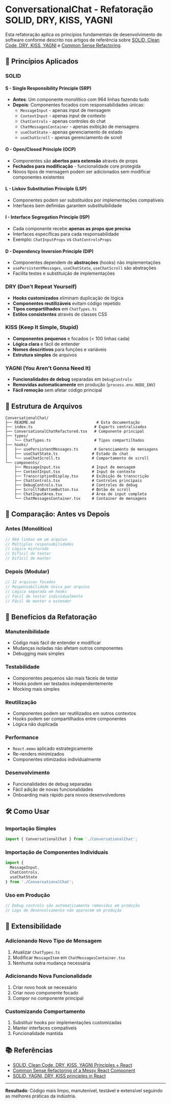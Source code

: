 # ConversationalChat - Refatoração SOLID, DRY, KISS, YAGNI

Esta refatoração aplica os princípios fundamentais de desenvolvimento de software conforme descrito nos artigos de referência sobre [SOLID, Clean Code, DRY, KISS, YAGNI](https://medium.com/javascript-render/solid-clean-code-dry-kiss-yagni-principles-react-97fe92da25cd) e [Common Sense Refactoring](https://alexkondov.com/refactoring-a-messy-react-component/).

## 🎯 Princípios Aplicados

### SOLID

#### **S - Single Responsibility Principle (SRP)**
- **Antes**: Um componente monolítico com 964 linhas fazendo tudo
- **Depois**: Componentes focados com responsabilidades únicas:
  - `MessageInput` - apenas input de mensagem
  - `ContextInput` - apenas input de contexto  
  - `ChatControls` - apenas controles do chat
  - `ChatMessagesContainer` - apenas exibição de mensagens
  - `useChatState` - apenas gerenciamento de estado
  - `useChatScroll` - apenas gerenciamento de scroll

#### **O - Open/Closed Principle (OCP)**
- Componentes são **abertos para extensão** através de props
- **Fechados para modificação** - funcionalidade core protegida
- Novos tipos de mensagem podem ser adicionados sem modificar componentes existentes

#### **L - Liskov Substitution Principle (LSP)**
- Componentes podem ser substituídos por implementações compatíveis
- Interfaces bem definidas garantem substituibilidade

#### **I - Interface Segregation Principle (ISP)**
- Cada componente recebe **apenas as props que precisa**
- Interfaces específicas para cada responsabilidade
- Exemplo: `ChatInputProps` vs `ChatControlsProps`

#### **D - Dependency Inversion Principle (DIP)**
- Componentes dependem de **abstrações** (hooks) não implementações
- `usePersistentMessages`, `useChatState`, `useChatScroll` são abstrações
- Facilita testes e substituição de implementações

### DRY (Don't Repeat Yourself)

- **Hooks customizados** eliminam duplicação de lógica
- **Componentes reutilizáveis** evitam código repetido
- **Tipos compartilhados** em `ChatTypes.ts`
- **Estilos consistentes** através de classes CSS

### KISS (Keep It Simple, Stupid)

- **Componentes pequenos** e focados (< 100 linhas cada)
- **Lógica clara** e fácil de entender
- **Nomes descritivos** para funções e variáveis
- **Estrutura simples** de arquivos

### YAGNI (You Aren't Gonna Need It)

- **Funcionalidades de debug** separadas em `DebugControls`
- **Removidas automaticamente** em produção (`process.env.NODE_ENV`)
- **Fácil remoção** sem afetar código principal

## 📁 Estrutura de Arquivos

```
ConversationalChat/
├── README.md                           # Esta documentação
├── index.ts                           # Exports centralizados
├── ConversationalChatRefactored.tsx   # Componente principal
├── types/
│   └── ChatTypes.ts                   # Tipos compartilhados
├── hooks/
│   ├── usePersistentMessages.ts       # Gerenciamento de mensagens
│   ├── useChatState.ts               # Estado do chat
│   └── useChatScroll.ts              # Comportamento de scroll
└── components/
    ├── MessageInput.tsx              # Input de mensagem
    ├── ContextInput.tsx              # Input de contexto
    ├── TranscriptionDisplay.tsx      # Exibição de transcrição
    ├── ChatControls.tsx              # Controles principais
    ├── DebugControls.tsx             # Controles de debug
    ├── ScrollToBottomButton.tsx      # Botão de scroll
    ├── ChatInputArea.tsx             # Área de input completa
    └── ChatMessagesContainer.tsx     # Container de mensagens
```

## 🔄 Comparação: Antes vs Depois

### Antes (Monolítico)
```typescript
// 964 linhas em um arquivo
// Múltiplas responsabilidades
// Lógica misturada
// Difícil de testar
// Difícil de manter
```

### Depois (Modular)
```typescript
// 12 arquivos focados
// Responsabilidade única por arquivo
// Lógica separada em hooks
// Fácil de testar individualmente
// Fácil de manter e estender
```

## 🚀 Benefícios da Refatoração

### **Manutenibilidade**
- Código mais fácil de entender e modificar
- Mudanças isoladas não afetam outros componentes
- Debugging mais simples

### **Testabilidade**
- Componentes pequenos são mais fáceis de testar
- Hooks podem ser testados independentemente
- Mocking mais simples

### **Reutilização**
- Componentes podem ser reutilizados em outros contextos
- Hooks podem ser compartilhados entre componentes
- Lógica não duplicada

### **Performance**
- `React.memo` aplicado estrategicamente
- Re-renders minimizados
- Componentes otimizados individualmente

### **Desenvolvimento**
- Funcionalidades de debug separadas
- Fácil adição de novas funcionalidades
- Onboarding mais rápido para novos desenvolvedores

## 🛠️ Como Usar

### Importação Simples
```typescript
import { ConversationalChat } from './ConversationalChat';
```

### Importação de Componentes Individuais
```typescript
import { 
  MessageInput, 
  ChatControls, 
  useChatState 
} from './ConversationalChat';
```

### Uso em Produção
```typescript
// Debug controls são automaticamente removidos em produção
// Logs de desenvolvimento não aparecem em produção
```

## 🔧 Extensibilidade

### Adicionando Novo Tipo de Mensagem
1. Atualizar `ChatTypes.ts`
2. Modificar `MessageItem` em `ChatMessagesContainer.tsx`
3. Nenhuma outra mudança necessária

### Adicionando Nova Funcionalidade
1. Criar novo hook se necessário
2. Criar novo componente focado
3. Compor no componente principal

### Customizando Comportamento
1. Substituir hooks por implementações customizadas
2. Manter interfaces compatíveis
3. Funcionalidade mantida

## 📚 Referências

- [SOLID, Clean Code, DRY, KISS, YAGNI Principles + React](https://medium.com/javascript-render/solid-clean-code-dry-kiss-yagni-principles-react-97fe92da25cd)
- [Common Sense Refactoring of a Messy React Component](https://alexkondov.com/refactoring-a-messy-react-component/)
- [SOLID, YAGNI, DRY, KISS principles in React](https://www.it-justice.com/blog/tech/solid-yagni-dry-kiss-principles-in-react/)

---

**Resultado**: Código mais limpo, manutenível, testável e extensível seguindo as melhores práticas da indústria. 